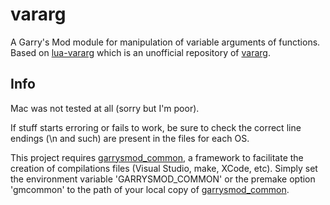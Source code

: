 # vararg

A Garry's Mod module for manipulation of variable arguments of functions. Based on [lua-vararg][1] which is an unofficial repository of [vararg][2].

## Info

Mac was not tested at all (sorry but I'm poor).

If stuff starts erroring or fails to work, be sure to check the correct line endings (\n and such) are present in the files for each OS.

This project requires [garrysmod_common][2], a framework to facilitate the creation of compilations files (Visual Studio, make, XCode, etc). Simply set the environment variable 'GARRYSMOD_COMMON' or the premake option 'gmcommon' to the path of your local copy of [garrysmod_common][2].


  [1]: https://github.com/moteus/lua-vararg
  [2]: http://www.tecgraf.puc-rio.br/~maia/lua/vararg
  [3]: https://github.com/danielga/garrysmod_common

